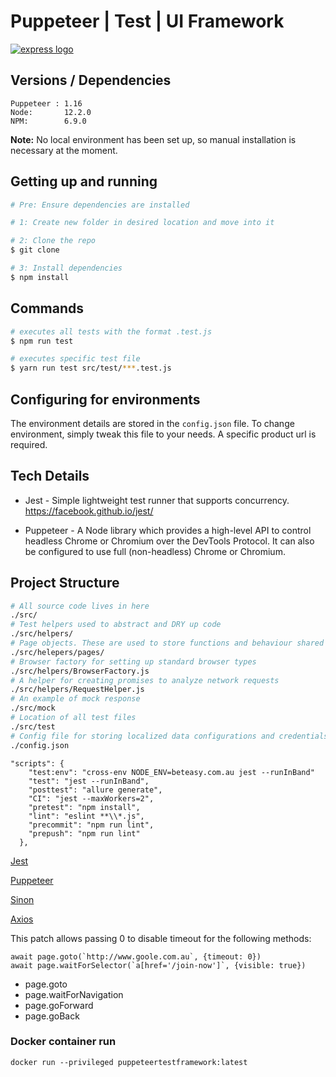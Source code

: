 # Puppeteer | Test | UI Framework

[![express logo](https://user-images.githubusercontent.com/10379601/29446482-04f7036a-841f-11e7-9872-91d1fc2ea683.png)](https://www.npmjs.com/package/puppeteer)

## Versions / Dependencies

```
Puppeteer : 1.16
Node:       12.2.0        
NPM:        6.9.0         
```

__Note:__ No local environment has been set up, so manual installation is necessary at the moment.

## Getting up and running

```bash
# Pre: Ensure dependencies are installed

# 1: Create new folder in desired location and move into it

# 2: Clone the repo
$ git clone

# 3: Install dependencies
$ npm install
```

## Commands

```bash
# executes all tests with the format .test.js
$ npm run test

# executes specific test file
$ yarn run test src/test/***.test.js

```

## Configuring for environments

The environment details are stored in the `config.json` file. To change environment, simply tweak this file to your needs. A specific product url is required.

## Tech Details

* Jest - Simple lightweight test runner that supports concurrency. https://facebook.github.io/jest/

* Puppeteer - A Node library which provides a high-level API to control headless Chrome or Chromium over the DevTools Protocol. It can also be configured to use full (non-headless) Chrome or Chromium.

## Project Structure

```bash
# All source code lives in here
./src/
# Test helpers used to abstract and DRY up code
./src/helpers/
# Page objects. These are used to store functions and behaviour shared by a particular page
./src/helepers/pages/
# Browser factory for setting up standard browser types
./src/helpers/BrowserFactory.js
# A helper for creating promises to analyze network requests
./src/helpers/RequestHelper.js
# An example of mock response
./src/mock
# Location of all test files
./src/test
# Config file for storing localized data configurations and credentials.
./config.json
```

```NPM Scripts
"scripts": {
    "test:env": "cross-env NODE_ENV=beteasy.com.au jest --runInBand"
    "test": "jest --runInBand",
    "posttest": "allure generate",
    "CI": "jest --maxWorkers=2",
    "pretest": "npm install",
    "lint": "eslint **\\*.js",
    "precommit": "npm run lint",
    "prepush": "npm run lint"
  },
```


[Jest](https://github.com/facebook/jest/blob/master/README.md)

[Puppeteer](https://github.com/GoogleChrome/puppeteer/blob/master/README.md)

[Sinon](https://github.com/sinonjs/sinon/blob/master/README.md)

[Axios](https://github.com/axios/axios/blob/master/README.md)

This patch allows passing 0 to disable timeout for the following methods:
```
await page.goto(`http://www.goole.com.au`, {timeout: 0})
await page.waitForSelector(`a[href='/join-now']`, {visible: true})
```
- page.goto
- page.waitForNavigation
- page.goForward
- page.goBack

### Docker container run
```
docker run --privileged puppeteertestframework:latest
```
